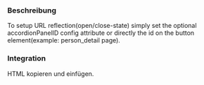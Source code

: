 ### Beschreibung

To setup URL reflection(open/close-state) simply set the optional accordionPanelID config attribute or directly the id on the button element(example: person_detail page).

### Integration

HTML kopieren und einfügen.
